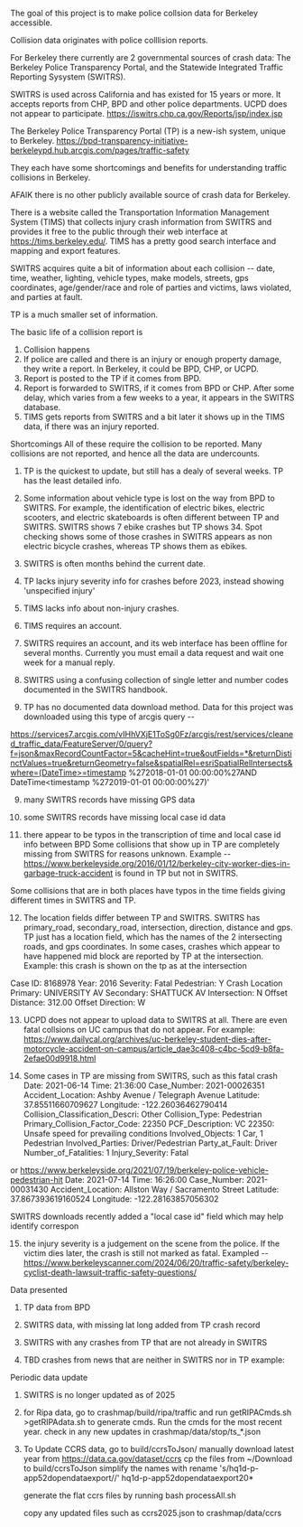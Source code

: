 The goal of this project is to make police collsion data for Berkeley accessible.

Collision data originates with police colllision reports.

For Berkeley there currently are 2 governmental sources of crash data:
The Berkeley Police Transparency Portal, and the Statewide Integrated Traffic Reporting Sysystem (SWITRS).

SWITRS is used across California and has existed for 15 years or more. It accepts reports from CHP, BPD and other police departments.  UCPD does not appear to participate.
https://iswitrs.chp.ca.gov/Reports/jsp/index.jsp

The Berkeley Police Transparency Portal (TP) is a new-ish system, unique to Berkeley.
https://bpd-transparency-initiative-berkeleypd.hub.arcgis.com/pages/traffic-safety

They each have some shortcomings and benefits for understanding traffic collisions in Berkeley.

AFAIK there is no other publicly available source of crash data for Berkeley.

There is a website called the Transportation Information Management System (TIMS) that collects injury crash information from SWITRS and provides it free to the public through their web interface at https://tims.berkeley.edu/. TIMS has a pretty good search interface and mapping and export features.

SWITRS acquires quite a bit of information about each collision -- date, time, weather, lighting, vehicle types, make models, streets, gps coordinates, age/gender/race and role of parties and victims, laws violated, and parties at fault.

TP is a much smaller set of information.

The basic life of a collision report is 
1) Collision happens
2) If police are called and there is an injury or enough property damage, they write a report. In Berkeley, it could be BPD, CHP, or UCPD. 
3) Report is posted to the TP if it comes from BPD.
4) Report is forwarded to SWITRS, if it comes from BPD or CHP.  After some delay, which varies from a few weeks to a year, it appears in the SWITRS database.
5) TIMS gets reports from SWITRS and a bit later it shows up in the TIMS data, if there was an injury reported.

Shortcomings
All of these require the collision to be reported. Many collisions are not reported, and hence all the data are undercounts.

1) TP is the quickest to update, but still has a dealy of several weeks. TP has the least detailed info.

2) Some information about vehicle type is lost on the way from BPD to SWITRS. For example, the identification of electric bikes, electric scooters, and electric skateboards is often different between TP and SWITRS.  SWITRS shows 7 ebike crashes but TP shows 34.  Spot checking shows some of those crashes in SWITRS appears as non electric bicycle crashes, whereas TP shows them as ebikes.

3) SWITRS is often months behind the current date.

4) TP lacks injury severity info for crashes before 2023, instead showing 'unspecified injury'

5) TIMS lacks info about non-injury crashes.

6) TIMS requires an account.

7) SWITRS requires an account, and its web interface has been offline for several months.  Currently you must email a data request and wait one week for a manual reply. 

8) SWITRS using a confusing collection of single letter and number codes documented in the SWITRS handbook.  

8) TP has no documented data download method.  Data for this project was downloaded using this type of arcgis query -- 

https://services7.arcgis.com/vIHhVXjE1ToSg0Fz/arcgis/rest/services/cleaned_traffic_data/FeatureServer/0/query?f=json&maxRecordCountFactor=5&cacheHint=true&outFields=*&returnDistinctValues=true&returnGeometry=false&spatialRel=esriSpatialRelIntersects&where=(DateTime>=timestamp %272018-01-01 00:00:00%27AND DateTime<timestamp %272019-01-01 00:00:00%27)'

9) many SWITRS records have missing GPS data

10) some SWITRS records have missing local case id data

11) there appear to be typos in the transcription of time and local case id info between BPD
Some collisions that show up in TP are completely missing from SWITRS for reasons unknown.
Example -- https://www.berkeleyside.org/2016/01/12/berkeley-city-worker-dies-in-garbage-truck-accident is found in TP but not in SWITRS.

Some collisions that are in both places have typos in the time fields giving different times in SWITRS and TP.

12) The location fields differ between TP and SWITRS. SWITRS has primary_road, secondary_road, intersection, direction, distance and gps.  TP just has a location field, which has the names of the 2 intersecting roads, and gps coordinates.  In some cases, crashes which appear to have happened mid block are reported by TP at the intersection.  Example: this crash is shown on the tp as at the intersection

Case ID: 8168978
Year: 2016
Severity: Fatal
Pedestrian: Y
Crash Location
Primary: UNIVERSITY AV
Secondary: SHATTUCK AV
Intersection: N
Offset Distance: 312.00
Offset Direction: W

13) UCPD does not appear to upload data to SWITRS at all.  There are even fatal collsions on UC campus that do not appear.  For example:
https://www.dailycal.org/archives/uc-berkeley-student-dies-after-motorcycle-accident-on-campus/article_dae3c408-c4bc-5cd9-b8fa-2efae00d9918.html


14) Some cases in TP are missing from SWITRS, such as this fatal crash
Date: 2021-06-14
Time: 21:36:00
Case_Number: 2021-00026351
Accident_Location: Ashby Avenue / Telegraph Avenue
Latitude: 37.85511660709627
Longitude: -122.26036462790414
Collision_Classification_Descri: Other
Collision_Type: Pedestrian
Primary_Collision_Factor_Code: 22350
PCF_Description: VC 22350: Unsafe speed for prevailing conditions
Involved_Objects: 1 Car, 1 Pedestrian
Involved_Parties: Driver/Pedestrian
Party_at_Fault: Driver
Number_of_Fatalities: 1
Injury_Severity: Fatal

or 
https://www.berkeleyside.org/2021/07/19/berkeley-police-vehicle-pedestrian-hit
Date: 2021-07-14
Time: 16:26:00
Case_Number: 2021-00031430
Accident_Location: Allston Way / Sacramento Street
Latitude: 37.867393619160524
Longitude: -122.28163857056302

SWITRS downloads recently added a "local case id" field which may help identify correspon

15) the injury severity is a judgement on the scene from the police.  If the victim dies later, the crash is still not marked as fatal.  Exampled -- https://www.berkeleyscanner.com/2024/06/20/traffic-safety/berkeley-cyclist-death-lawsuit-traffic-safety-questions/

Data presented
1) TP data from BPD

2) SWITRS data, with missing lat long added from TP crash record

3) SWITRS with any crashes from TP that are not already in SWITRS

4) TBD crashes from news that are neither in SWITRS nor in TP
example:


Periodic data update
1) SWITRS is no longer updated as of 2025
2) for Ripa data, go to crashmap/build/ripa/traffic 
   and run getRIPACmds.sh >getRIPAdata.sh 
   to generate cmds.  Run the cmds for the most recent year.
   check in any new updates in crashmap/data/stop/ts_*.json
3) To Update CCRS data, go to build/ccrsToJson/ 
   manually download latest year from https://data.ca.gov/dataset/ccrs
   cp the files from ~/Download to build/ccrsToJson 
   simplify the names with 
   rename 's/hq1d-p-app52dopendataexport//' hq1d-p-app52dopendataexport20*

   generate the flat ccrs files by running
   bash processAll.sh
   
   copy any updated files such as ccrs2025.json to 
   crashmap/data/ccrs
   
   

